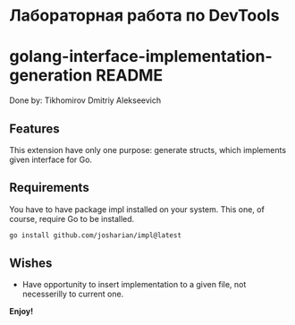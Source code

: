 # Лабораторная работа по DevTools
# golang-interface-implementation-generation README

Done by: Tikhomirov Dmitriy Alekseevich

## Features

This extension have only one purpose: generate structs, which implements given interface for Go.

## Requirements

You have to have package impl installed on your system. This one, of course, require Go to be installed.

```sh
go install github.com/josharian/impl@latest
```

## Wishes

- Have opportunity to insert implementation to a given file, not necesserilly to current one.

**Enjoy!**
